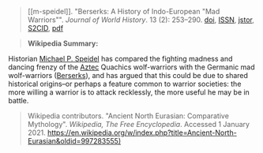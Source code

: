 > [[m-speidel]]. "Berserks: A History of Indo-European "Mad Warriors"". *Journal of World History*. 13 (2): 253–290. [doi](https://doi.org/10.1353%2Fjwh.2002.0054), [ISSN](https://www.worldcat.org/issn/1045-6007), [jstor](https://www.jstor.org/stable/20078974), [S2CID](https://api.semanticscholar.org/CorpusID:162397267), [pdf](a/m-speidel2002.pdf)


> **Wikipedia Summary:**
>  
Historian [Michael P. Speidel](https://en.wikipedia.org/wiki/Michael-P.-Speidel "Michael P. Speidel") has compared the fighting madness and dancing frenzy of the [Aztec](https://en.wikipedia.org/wiki/Aztecs "Aztecs") Quachics wolf-warriors with the Germanic mad wolf-warriors ([Berserks](https://en.wikipedia.org/wiki/Berserker "Berserker")), and has argued that this could be due to shared historical origins–or perhaps a feature common to warrior societies: the more willing a warrior is to attack recklessly, the more useful he may be in battle.
> 
> Wikipedia contributors. "Ancient North Eurasian: Comparative Mythology". *Wikipedia, The Free Encyclopedia*. Accessed 1 January 2021. <https://en.wikipedia.org/w/index.php?title=Ancient-North-Eurasian&oldid=997283555)>